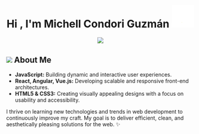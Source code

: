 <h1 align="center"><b>Hi , I'm Michell Condori Guzmán </b><img src="https://github.com/Kathryn-Jie/Kathryn-Jie/blob/main/wave.gif" width="60px"/></h1>

<p align="center">
  <a href="https://github.com/DenverCoder1/readme-typing-svg">
    <img src="https://readme-typing-svg.herokuapp.com?font=Time+New+Roman&color=f8a5c2&size=25&center=true&vCenter=true&width=600&height=100&lines=Front-End+Developer,;UX/UI+Enthusiast,;Code+Explorer,;JavaScript+Lover,;Always+Learning+New+Things!+🌸✨">
  </a>
</p>
<h2><picture><img src = "https://github.com/MICHELLCGs/MICHELLCGs/blob/main/kiki%C2%B4s.gif?raw=true" width = 50px></picture><b> About Me</b></h2>

<ul>
  <li><b>JavaScript:</b> Building dynamic and interactive user experiences.</li>
  <li><b>React, Angular, Vue.js:</b> Developing scalable and responsive front-end architectures.</li>
  <li><b>HTML5 & CSS3:</b> Creating visually appealing designs with a focus on usability and accessibility.</li>
</ul>
I thrive on learning new technologies and trends in web development to continuously improve my craft. My goal is to deliver efficient, clean, and aesthetically pleasing solutions for the web. ✨
</p>
